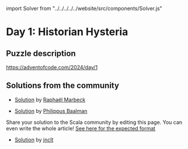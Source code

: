 import Solver from "../../../../../website/src/components/Solver.js"

# Day 1: Historian Hysteria

## Puzzle description

https://adventofcode.com/2024/day/1

## Solutions from the community
- [Solution](https://github.com/rmarbeck/advent2024/tree/main/day1) by [Raphaël Marbeck](https://github.com/rmarbeck)

- [Solution](https://github.com/Philippus/adventofcode/blob/main/src/main/scala/adventofcode2024/Day01.scala) by [Philippus Baalman](https://github.com/philippus)
 
Share your solution to the Scala community by editing this page.
You can even write the whole article! [See here for the expected format](https://github.com/scalacenter/scala-advent-of-code/discussions/424)

- [Solution](https://github.com/jnclt/adventofcode2024/blob/main/day01/historian-hysteria.sc) by [jnclt](https://github.com/jnclt)
